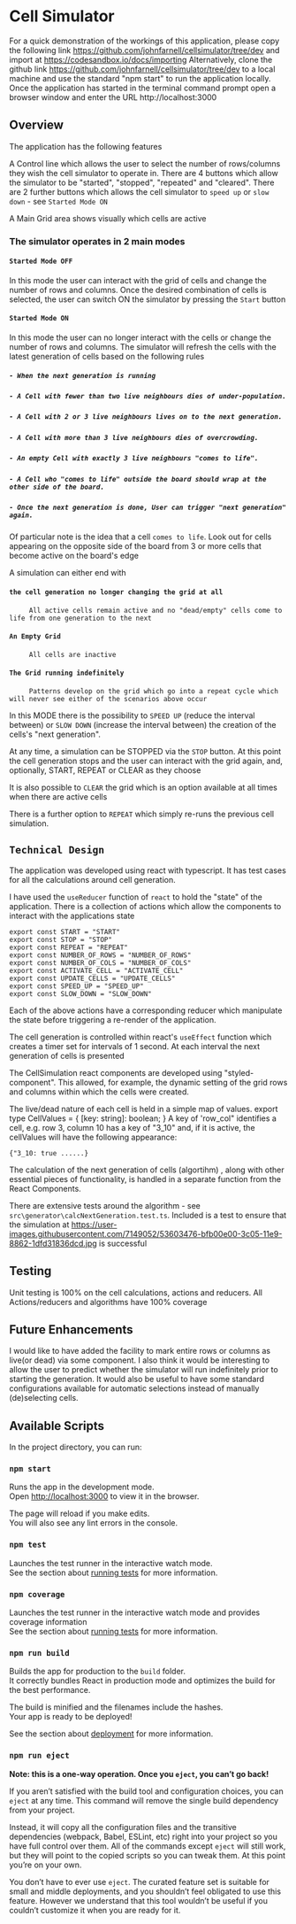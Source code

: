 # Cell Simulator

For a quick demonstration of the workings of this application, please copy the following 
link https://github.com/johnfarnell/cellsimulator/tree/dev and import at https://codesandbox.io/docs/importing
Alternatively, clone the github link  https://github.com/johnfarnell/cellsimulator/tree/dev to a local machine 
and use the standard "npm start" to run the application locally. Once the application has started in the terminal command prompt
open a browser window and enter the URL http://localhost:3000

## Overview

The application has the following features

A Control line which allows the user to select the number of rows/columns they wish the cell simulator to operate in. There are 4 buttons which allow the simulator to 
be "started", "stopped", "repeated" and "cleared". There are 2 further buttons which allows the cell simulator to `speed up` or `slow down` - see `Started Mode ON`

A Main Grid area shows visually which cells are active

### The simulator operates in 2 main modes

#### `Started Mode OFF`

In this mode the user can interact with the grid of cells and change the number of rows and columns. Once the desired combination of cells
is selected, the user can switch ON the simulator by pressing the `Start` button

#### `Started Mode ON`

In this mode the user can no longer interact with the cells or change the number of rows and columns. The simulator will 
refresh the cells with the latest generation of cells based on the following rules

   ##### `- When the next generation is running`
   ##### `- A Cell with fewer than two live neighbours dies of under-population.`
   ##### `- A Cell with 2 or 3 live neighbours lives on to the next generation.`
   ##### `- A Cell with more than 3 live neighbours dies of overcrowding.`
   ##### `- An empty Cell with exactly 3 live neighbours "comes to life".`
   ##### `- A Cell who "comes to life" outside the board should wrap at the other side of the board.`
   ##### `- Once the next generation is done, User can trigger "next generation" again.`
   
Of particular note is the  idea that a cell `comes to life`. Look out for cells appearing on the opposite side of the board from 3 
or more cells that become active on the board's edge

A simulation can either end with

   #### `the cell generation no longer changing the grid at all`
         All active cells remain active and no "dead/empty" cells come to life from one generation to the next
   #### `An Empty Grid`
         All cells are inactive 
   #### `The Grid running indefinitely`
         Patterns develop on the grid which go into a repeat cycle which will never see either of the scenarios above occur
         
In this MODE there is the possibility to `SPEED UP` (reduce the interval between) or `SLOW DOWN` (increase the interval between)
the creation of the cells's "next generation".
         
At any time, a simulation can be STOPPED via the `STOP` button. At this point the cell generation stops and the user can interact with the 
grid again, and, optionally, START, REPEAT or CLEAR as they choose

It is also possible to `CLEAR` the grid which is an option available at all times when there are active cells

There is a further option to `REPEAT` which simply re-runs the previous cell simulation.

## `Technical Design`

The application was developed using react with typescript. It has test cases for all the calculations around cell generation. 

I have used the `useReducer` function of `react` to hold the "state" of the application. There is a collection of actions which allow the components
to interact with the applications state 

    export const START = "START"
    export const STOP = "STOP"
    export const REPEAT = "REPEAT"
    export const NUMBER_OF_ROWS = "NUMBER_OF_ROWS"
    export const NUMBER_OF_COLS = "NUMBER_OF_COLS"
    export const ACTIVATE_CELL = "ACTIVATE_CELL"
    export const UPDATE_CELLS = "UPDATE_CELLS"
    export const SPEED_UP = "SPEED_UP"
    export const SLOW_DOWN = "SLOW_DOWN"
    
Each of the above actions have a corresponding reducer which manipulate the state before triggering a re-render of the application. 

The cell generation is controlled within react's `useEffect` function which creates a timer set for intervals of 1 second. At each interval 
the next generation of cells is presented

The CellSimulation react components are developed using "styled-component". This allowed, for example, the dynamic setting of the grid rows and columns within which 
the cells were created.

The live/dead nature of each cell is held in a simple map of values.
export type CellValues = {
  [key: string]: boolean;
}
A key of 'row_col" identifies a cell, e.g. row 3, column 10 has a key of "3_10" and, if it is active,
the cellValues will have the following appearance:
  
  `{"3_10: true ......}`
  
The calculation of the next generation of cells (algortihm) , along with other essential pieces of functionality, is handled in a separate function from the React 
Components.
  
There are extensive tests around the algorithm  - see `src\generator\calcNextGeneration.test.ts`. Included is a test to ensure
that the simulation at https://user-images.githubusercontent.com/7149052/53603476-bfb00e00-3c05-11e9-8862-1dfd31836dcd.jpg is successful

## Testing

Unit testing is 100% on the cell calculations, actions and reducers. All Actions/reducers and algorithms have 100% coverage

## Future Enhancements

I would like to have added the facility to mark entire rows or columns as live(or dead) via some component. I also think it would be interesting to allow the user to predict 
whether the simulator will run indefinitely prior to starting the generation. It would also be useful to have some standard configurations available for automatic selections 
instead of manually (de)selecting cells.

## Available Scripts

In the project directory, you can run:

### `npm start`

Runs the app in the development mode.\
Open [http://localhost:3000](http://localhost:3000) to view it in the browser.

The page will reload if you make edits.\
You will also see any lint errors in the console.

### `npm test`

Launches the test runner in the interactive watch mode.\
See the section about [running tests](https://facebook.github.io/create-react-app/docs/running-tests) for more information.

### `npm coverage`

Launches the test runner in the interactive watch mode and provides coverage information\
See the section about [running tests](https://facebook.github.io/create-react-app/docs/running-tests) for more information.

### `npm run build`

Builds the app for production to the `build` folder.\
It correctly bundles React in production mode and optimizes the build for the best performance.

The build is minified and the filenames include the hashes.\
Your app is ready to be deployed!

See the section about [deployment](https://facebook.github.io/create-react-app/docs/deployment) for more information.

### `npm run eject`

**Note: this is a one-way operation. Once you `eject`, you can’t go back!**

If you aren’t satisfied with the build tool and configuration choices, you can `eject` at any time. This command will remove the single build dependency from your project.

Instead, it will copy all the configuration files and the transitive dependencies (webpack, Babel, ESLint, etc) right into your project so you have full control over them. All of the commands except `eject` will still work, but they will point to the copied scripts so you can tweak them. At this point you’re on your own.

You don’t have to ever use `eject`. The curated feature set is suitable for small and middle deployments, and you shouldn’t feel obligated to use this feature. However we understand that this tool wouldn’t be useful if you couldn’t customize it when you are ready for it.
